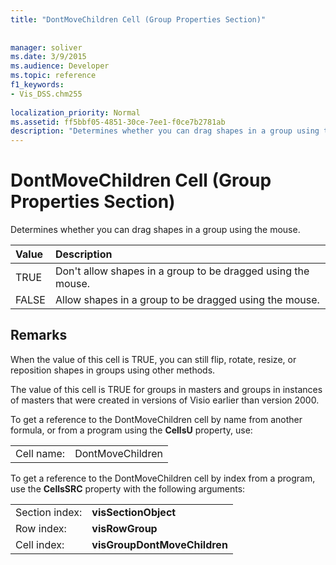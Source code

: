 ```yaml
---
title: "DontMoveChildren Cell (Group Properties Section)"
 
 
manager: soliver
ms.date: 3/9/2015
ms.audience: Developer
ms.topic: reference
f1_keywords:
- Vis_DSS.chm255
 
localization_priority: Normal
ms.assetid: ff5bbf05-4851-30ce-7ee1-f0ce7b2781ab
description: "Determines whether you can drag shapes in a group using the mouse."
---
```


# DontMoveChildren Cell (Group Properties Section)

Determines whether you can drag shapes in a group using the mouse.
  
|**Value**|**Description**|
|:-----|:-----|
| TRUE  <br/> | Don't allow shapes in a group to be dragged using the mouse.  <br/> |
| FALSE  <br/> | Allow shapes in a group to be dragged using the mouse.  <br/> |
   
## Remarks

When the value of this cell is TRUE, you can still flip, rotate, resize, or reposition shapes in groups using other methods.
  
The value of this cell is TRUE for groups in masters and groups in instances of masters that were created in versions of Visio earlier than version 2000.
  
To get a reference to the DontMoveChildren cell by name from another formula, or from a program using the **CellsU** property, use: 
  
|||
|:-----|:-----|
| Cell name:  <br/> | DontMoveChildren  <br/> |
   
To get a reference to the DontMoveChildren cell by index from a program, use the **CellsSRC** property with the following arguments: 
  
|||
|:-----|:-----|
| Section index:  <br/> |**visSectionObject** <br/> |
| Row index:  <br/> |**visRowGroup** <br/> |
| Cell index:  <br/> |**visGroupDontMoveChildren** <br/> |
   

